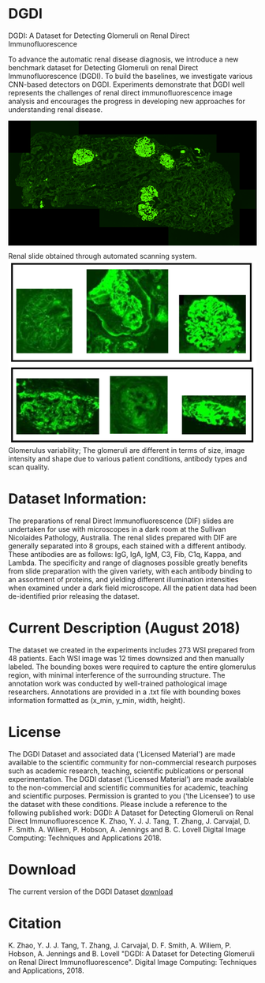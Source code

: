 # DGDI

DGDI: A Dataset for Detecting Glomeruli on Renal Direct Immunofluorescence

To advance the automatic renal disease diagnosis, we introduce a new benchmark dataset for Detecting Glomeruli on renal Direct Immunofluorescence (DGDI). To build the baselines, we investigate various CNN-based detectors on DGDI. Experiments demonstrate that DGDI well represents the challenges of renal direct immunofluorescence image analysis and encourages the progress in developing new approaches for understanding renal disease. 

<img src="WSI.png" width="600px"/>
Renal slide obtained through automated scanning system. 
<img src="gloms.png" width="600px"/>   
Glomerulus variability; The glomeruli are different in terms of size, image intensity and shape due to various patient conditions, antibody types and scan quality.

# Dataset Information:

The preparations of renal Direct Immunofluorescence (DIF) slides are undertaken for use with microscopes in a dark room at the Sullivan Nicolaides Pathology, Australia. The renal slides prepared with DIF are generally separated into 8 groups, each stained with a different antibody. These antibodies are as follows: IgG, IgA, IgM, C3, Fib, C1q, Kappa, and Lambda. The specificity and range of diagnoses possible greatly benefits from slide preparation with the given variety, with each antibody binding to an assortment of proteins, and yielding different illumination intensities when examined under a dark field microscope.  All the patient data had been de-identified prior releasing the dataset.
# Current Description (August 2018) 

The dataset we created in the experiments includes 273 WSI prepared from 48 patients. Each WSI image was 12 times downsized and then manually labeled. The bounding boxes were required to capture the entire glomerulus region, with minimal interference of the surrounding structure. The annotation work was conducted by well-trained pathological image researchers. Annotations are provided in a .txt file with bounding boxes information formatted as (x_min, y_min, width, height). 

# License

The DGDI Dataset and associated data ('Licensed Material') are made available to the scientific community for non-commercial research purposes such as academic research, teaching, scientific publications or personal experimentation. The DGDI dataset (‘Licensed Material’) are made available to the non-commercial and scientific communities for academic, teaching and scientific purposes. Permission is granted to you (‘the Licensee’) to use the dataset with these conditions. Please include a reference to the following published work:
               DGDI: A Dataset for Detecting Glomeruli on Renal Direct Immunofluorescence
                K. Zhao, Y. J. J. Tang, T. Zhang, J. Carvajal, D. F. Smith. A. Wiliem, P. Hobson, A. Jennings and B. C. Lovell
                Digital Image Computing: Techniques and Applications 2018.

# Download

The current version of the DGDI Dataset [download](https://outbox.eait.uq.edu.au/uqkzhao1/RenalDataset/DGDIdataset/UQSNPRenal_dataset.7z)

# Citation

 K. Zhao, Y. J. J. Tang, T. Zhang, J. Carvajal, D. F. Smith, A. Wiliem, P. Hobson, A. Jennings and B. Lovell "DGDI: A Dataset for Detecting Glomeruli on Renal Direct Immunofluorescence".  Digital Image Computing: Techniques and Applications, 2018.
